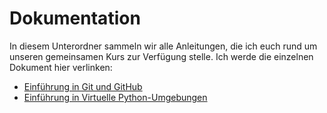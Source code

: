 # Dokumentation

In diesem Unterordner sammeln wir alle Anleitungen, die ich euch rund um unseren gemeinsamen Kurs zur Verfügung stelle. Ich werde die einzelnen Dokument hier verlinken:

* [Einführung in Git und GitHub](github.md)
* [Einführung in Virtuelle Python-Umgebungen](virtualenv.md)